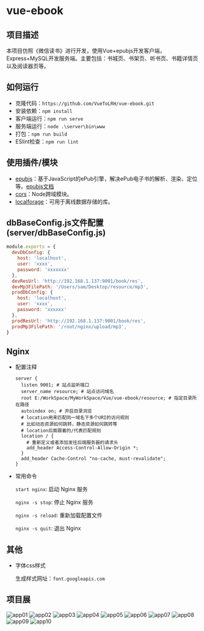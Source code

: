 # vue-ebook

## 项目描述

本项目仿照《微信读书》进行开发，使用Vue+epubjs开发客户端，Express+MySQL开发服务端。主要包括：书城页、书架页、听书页、书籍详情页以及阅读器页等。

## 如何运行

+ 克隆代码：`https://github.com/VueToLRH/vue-ebook.git`
+ 安装依赖：`npm install`
+ 客户端运行：`npm run serve`
+ 服务端运行：`node .\server\bin\www`
+ 打包：`npm run build`
+ ESlint检查：`npm run lint`

## 使用插件/模块

+ [epubjs](https://github.com/futurepress/epub.js#readme)：基于JavaScript的ePub引擎，解决ePub电子书的解析、渲染、定位等。[epubjs文档](http://epubjs.org/documentation/0.3/)
+ [cors](https://github.com/expressjs/cors#readme)：Node跨域模块。
+ [localforage](https://github.com/localForage/localForage)：可用于离线数据存储的库。

## dbBaseConfig.js文件配置(server/dbBaseConfig.js)

``` javascript
module.exports = {
  devDbConfig: {
    host: 'localhost',
    user: 'xxxx',
    password: 'xxxxxxx'
  },
  devResUrl: 'http://192.168.1.137:9001/book/res',
  devMp3FilePath: '/Users/sam/Desktop/resource/mp3',
  prodDbConfig: {
    host: 'localhost',
    user: 'xxxx',
    password: 'xxxxxx'
  },
  prodResUrl: 'http://192.168.1.137:9001/book/res',
  prodMp3FilePath: '/root/nginx/upload/mp3',
}
```

## Nginx

+ 配置注释

  ``` nginx
  server {
    listen 9001; # 站点监听端口
    server_name resource; # 站点访问域名
    root E:/WorkSpace/MyWorkSpace/Vue/vue-ebook/resource; # 指定目录所在路径
    autoindex on; # 开启目录浏览
    # location用来匹配同一域名下多个URI的访问规则
    # 比如动态资源如何跳转，静态资源如何跳转等
    # location后面跟着的/代表匹配规则
    location / {
      # 重新定义或者添加发往后端服务器的请求头
      add_header Access-Control-Allow-Origin *;
    }
    add_header Cache-Control "no-cache, must-revalidate";
  }
  ```

+ 常用命令
  
  `start nginx`: 启动 Nginx 服务

  `nginx -s stop`: 停止 Nginx 服务

  `nginx -s reload`: 重新加载配置文件

  `nginx -s quit`: 退出 Nginx

## 其他

+ 字体css样式

  生成样式网址：`font.googleapis.com`

## 项目展

![app01](./readme/images/app01.png)
![app02](./readme/images/app02.png)
![app03](./readme/images/app03.png)
![app04](./readme/images/app04.png)
![app05](./readme/images/app05.png)
![app06](./readme/images/app06.png)
![app07](./readme/images/app07.png)
![app08](./readme/images/app08.png)
![app09](./readme/images/app09.png)
![app10](./readme/images/app10.png)
